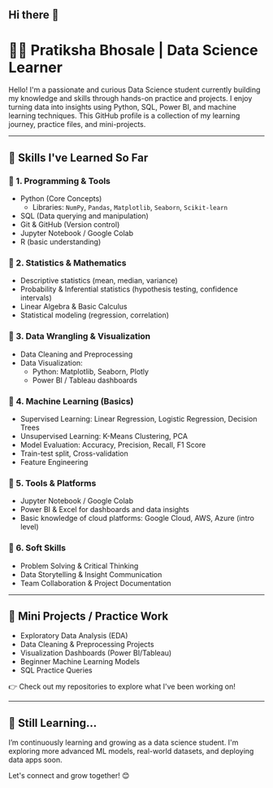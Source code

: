 ## Hi there 👋

# 👩‍💻 Pratiksha Bhosale | Data Science Learner

Hello! I'm a passionate and curious Data Science student currently building my knowledge and skills through hands-on practice and projects. I enjoy turning data into insights using Python, SQL, Power BI, and machine learning techniques. This GitHub profile is a collection of my learning journey, practice files, and mini-projects.

---

## 🧠 Skills I've Learned So Far

### 🔹 1. Programming & Tools
- Python (Core Concepts)
  - Libraries: `NumPy`, `Pandas`, `Matplotlib`, `Seaborn`, `Scikit-learn`
- SQL (Data querying and manipulation)
- Git & GitHub (Version control)
- Jupyter Notebook / Google Colab
- R (basic understanding)

### 🔹 2. Statistics & Mathematics
- Descriptive statistics (mean, median, variance)
- Probability & Inferential statistics (hypothesis testing, confidence intervals)
- Linear Algebra & Basic Calculus
- Statistical modeling (regression, correlation)

### 🔹 3. Data Wrangling & Visualization
- Data Cleaning and Preprocessing
- Data Visualization:
  - Python: Matplotlib, Seaborn, Plotly
  - Power BI / Tableau dashboards

### 🔹 4. Machine Learning (Basics)
- Supervised Learning: Linear Regression, Logistic Regression, Decision Trees
- Unsupervised Learning: K-Means Clustering, PCA
- Model Evaluation: Accuracy, Precision, Recall, F1 Score
- Train-test split, Cross-validation
- Feature Engineering

### 🔹 5. Tools & Platforms
- Jupyter Notebook / Google Colab
- Power BI & Excel for dashboards and data insights
- Basic knowledge of cloud platforms: Google Cloud, AWS, Azure (intro level)

### 🔹 6. Soft Skills
- Problem Solving & Critical Thinking
- Data Storytelling & Insight Communication
- Team Collaboration & Project Documentation

---

## 📁 Mini Projects / Practice Work

- Exploratory Data Analysis (EDA)
- Data Cleaning & Preprocessing Projects
- Visualization Dashboards (Power BI/Tableau)
- Beginner Machine Learning Models
- SQL Practice Queries

👉 Check out my repositories to explore what I've been working on!

---

## 🚀 Still Learning...
I’m continuously learning and growing as a data science student. I'm exploring more advanced ML models, real-world datasets, and deploying data apps soon.

Let's connect and grow together! 😊


